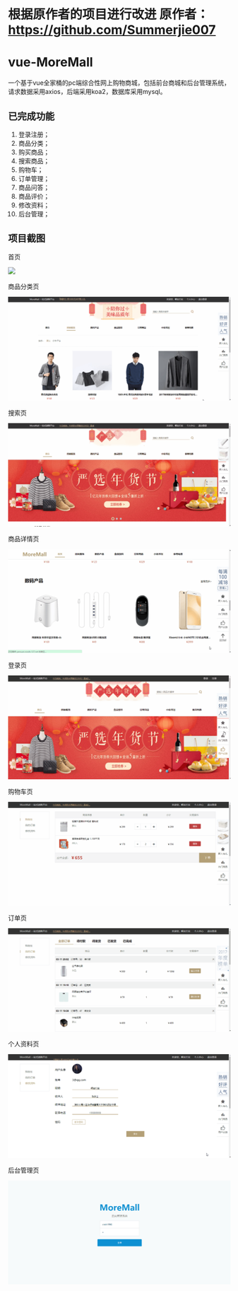 # 根据原作者的项目进行改进    原作者：https://github.com/Summerjie007


# vue-MoreMall
一个基于vue全家桶的pc端综合性网上购物商城，包括前台商城和后台管理系统，请求数据采用axios，后端采用koa2，数据库采用mysql。


## 已完成功能

1. 登录注册；
2. 商品分类；
3. 购买商品；
4. 搜索商品；
5. 购物车；
6. 订单管理；
7. 商品问答；
8. 商品评价；
9. 修改资料；
10. 后台管理；

## 项目截图

首页

![](screen/index.gif)

商品分类页

![](screen/type.gif)

搜索页

![](screen/search.gif)

商品详情页

![](screen/goodsDetail.gif)

登录页

![](screen/login.gif)

购物车页

![](screen/cart.gif)

订单页

![](screen/orders.gif)

个人资料页

![](screen/data.gif)

后台管理页

![](screen/manage.gif)